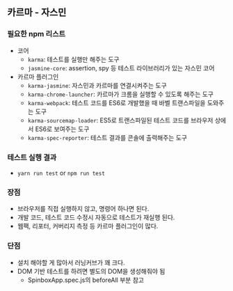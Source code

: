 ## 카르마 - 자스민


### 필요한 npm 리스트

- 코어
    - `karma`: 테스트를 실행만 해주는 도구
    - `jasmine-core`: assertion, spy 등 테스트 라이브러리가 있는 자스민 코어
- 카르마 플러그인
    - `karma-jasmine`: 자스민과 카르마를 연결시켜주는 도구
    - `karma-chrome-launcher`: 카르마가 크롬을 실행할 수 있도록 해주는 도구
    - `karma-webpack`: 테스트 코드를 ES6로 개발했을 때 바벨 트랜스파일을 도와주는 도구
    - `karma-sourcemap-loader`: ES5로 트랜스파일된 테스트 코드를 브라우저 상에서 ES6로 보여주는 도구 
    - `karma-spec-reporter`: 테스트 결과를 콘솔에 출력해주는 도구


### 테스트 실행 결과

- `yarn run test` or `npm run test` 


### 장점

- 브라우저를 직접 실행하지 않고, 명령어 하나면 된다. 
- 개발 코드, 테스트 코드 수정시 자동으로 테스트가 재실행 된다.
- 웹팩, 리포터, 커버리지 측정 등 카르마 플러그인이 많다. 

### 단점

- 설치 해야할 게 많아서 러닝커브가 꽤 크다.
- DOM 기반 테스트를 하려면 별도의 DOM을 생성해줘야 됨
    - SpinboxApp.spec.js의 beforeAll 부분 참고